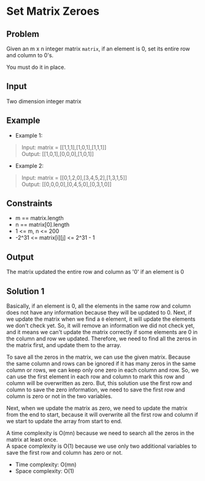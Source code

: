 # Set Matrix Zeroes

## Problem

Given an m x n integer matrix `matrix`, if an element is 0, set its entire row and column to 0's.

You must do it in place.

## Input

Two dimension integer matrix

## Example

- Example 1:

>Input: matrix = [[1,1,1],[1,0,1],[1,1,1]]  
Output: [[1,0,1],[0,0,0],[1,0,1]]

- Example 2:

>Input: matrix = [[0,1,2,0],[3,4,5,2],[1,3,1,5]]  
Output: [[0,0,0,0],[0,4,5,0],[0,3,1,0]]

## Constraints

- m == matrix.length
- n == matrix[0].length
- 1 <= m, n <= 200
- -2^31 <= matrix[i][j] <= 2^31 - 1

## Output

The matrix updated the entire row and column as '0' if an element is 0

## Solution 1

Basically, if an element is 0, all the elements in the same row and column does not have
any information because they will be updated to 0. Next, if we update the matrix when we
find a `0` element, it will update the elements we don't check yet. So, it will remove an
information we did not check yet, and it means we can't update the matrix correctly if
some elements are 0 in the column and row we updated. Therefore, we need to find all the
zeros in the matrix first, and update them to the array.

To save all the zeros in the matrix, we can use the given matrix. Because the same column
and rows can be ignored if it has many zeros in the same column or rows, we can keep only
one zero in each column and row. So, we can use the first element in each row and column
to mark this row and column will be overwritten as zero. But, this solution use the first
row and column to save the zero information, we need to save the first row and column is
zero or not in the two variables.

Next, when we update the matrix as zero, we need to update the matrix from the end to 
start, because it will overwrite all the first row and column if we start to update the
array from start to end.

A time complexity is O(mn) because we need to search all the zeros in the matrix at least
once.  
A space complexity is O(1) because we use only two additional variables to save the first
row and column has zero or not.  

- Time complexity: O(mn)
- Space complexity: O(1)
